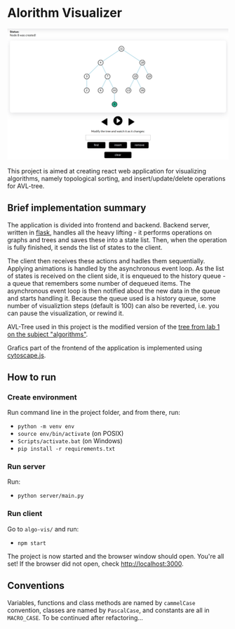 # Alorithm Visualizer 

![Tree demo](Demo.png)

This project is aimed at creating react web application for visualizing algorithms, namely topological sorting, and insert/update/delete operations for AVL-tree. 

## Brief implementation summary

The application is divided into frontend and backend. Backend server, written in [flask](https://flask.palletsprojects.com/en/2.2.x/), handles all the heavy lifting -  it performs operations on graphs and trees and saves these into a state list. Then, when the operation is fully finished, it sends the list of states to the client.

The client then receives these actions and hadles them sequentially. Applying animations is handled by the asynchronous event loop. As the list of states is received on the client side, it is enqueued to the history queue - a queue that remembers some number of dequeued items. The asynchronous event loop is then notified about the new data in the queue and starts handling it. Because the queue used is a history queue, some number of visualiztion steps (default is 100) can also be reverted, i.e. you can pause the visualization, or rewind it.

AVL-Tree used in this project is the modified version of the [tree from lab 1 on the subject "algorithms"](https://github.com/MykolaKovalyk/Year2Term1AlgoLabs/tree/lab1/lab1/avl_tree).

Grafics part of the frontend of the application is implemented using [cytoscape.js](https://js.cytoscape.org/).

## How to run

### Create environment

Run command line in the project folder, and from there, run:

- `python -m venv env `
- `source env/bin/activate` (on POSIX)
- `Scripts/activate.bat` (on Windows)
- `pip install -r requirements.txt`

### Run server

Run:

- `python server/main.py`

### Run client

Go to `algo-vis/` and run:

- `npm start`

The project is now started and the browser window should open. You're all set!
If the browser did not open, check [http://localhost:3000](http://localhost:3000). 

## Conventions

Variables, functions and class methods are named by `cammelCase` convention, classes are named by `PascalCase`, and constants are all in `MACRO_CASE`. To be continued after refactoring...